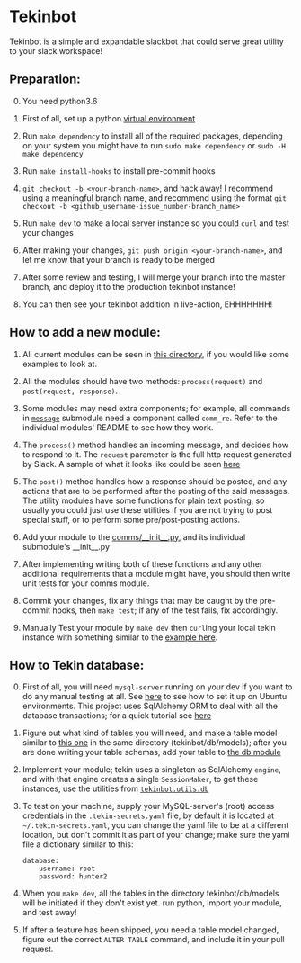 # Tekinbot

Tekinbot is a simple and expandable slackbot that could serve great utility to your slack workspace!

## Preparation:

0.  You need python3.6

1.  First of all, set up a python [virtual environment](https://docs.python.org/3/tutorial/venv.html)

2.  Run `make dependency` to install all of the required packages, depending on your system you might have to run
    `sudo make dependency` or `sudo -H make dependency`

3.  Run `make install-hooks` to install pre-commit hooks

4.  `git checkout -b <your-branch-name>`, and hack away! I recommend using a meaningful branch name, and recommend using the format
    `git checkout -b <github_username-issue_number-branch_name>`

5.  Run `make dev` to make a local server instance so you could `curl` and test your changes

6.  After making your changes, `git push origin <your-branch-name>`, and let me know that your branch is ready to be merged

7.  After some review and testing, I will merge your branch into the master branch, and deploy it to the production tekinbot instance!

8.  You can then see your tekinbot addition in live-action, EHHHHHHH!

## How to add a new module:

1.  All current modules can be seen in [this directory](https://github.com/nanflasted/TekinBot/tree/master/tekinbot/comms),
    if you would like some examples to look at.

2.  All the modules should have two methods: `process(request)` and `post(request, response)`.

3.  Some modules may need extra components; for example, all commands in [`message`](https://github.com/nanflasted/TekinBot/blob/master/tekinbot/comms/message/README.md) submodule need a component called `comm_re`. 
    Refer to the individual modules' README to see how they work.

4.  The `process()` method handles an incoming message, and decides how to respond to it.
    The `request` parameter is the full http request generated by Slack.
    A sample of what it looks like could be seen [here](https://api.slack.com/events-api#receiving_events)

5.  The `post()` method handles how a response should be posted, and any actions that are to be performed after the posting
    of the said messages. The utility modules have some functions for plain text posting, so usually you could just use
    these utilities if you are not trying to post special stuff, or to perform some pre/post-posting actions.

6.  Add your module to the [comms/\_\_init\_\_.py](https://github.com/nanflasted/TekinBot/blob/master/tekinbot/comms/__init__.py),
    and its individual submodule's \_\_init\_\_.py

7.  After implementing writing both of these functions and any other additional requirements that a module might have, you 
    should then write unit tests for your comms module.

8.  Commit your changes, fix any things that may be caught by the pre-commit hooks, then `make test`; if any of the test fails, 
    fix accordingly.

9.  Manually Test your module by `make dev` then `curl`ing your local tekin instance with something similar to the
    [example here](https://api.slack.com/events-api#receiving_events).

## How to Tekin database:

0.  First of all, you will need `mysql-server` running on your dev if you want to do any manual testing at all. See [here](https://help.ubuntu.com/lts/serverguide/mysql.html) to see how to set it up on Ubuntu environments. This project uses SqlAlchemy ORM to deal with all the database transactions; for a quick tutorial see [here](http://docs.sqlalchemy.org/en/latest/orm/tutorial.html)

1.  Figure out what kind of tables you will need, and make a table model similar to [this one](https://github.com/nanflasted/TekinBot/blob/master/tekinbot/db/models/karma.py) in the same directory (tekinbot/db/models); after you   are done writing your table schemas, add your table to [the db module](https://github.com/nanflasted/TekinBot/blob/master/tekinbot/db/models/__init__.py)

2.  Implement your module; tekin uses a singleton as SqlAlchemy `engine`, and with that engine creates a single `SessionMaker`, to get these instances, use the utilities from [`tekinbot.utils.db`](https://github.com/nanflasted/TekinBot/blob/master/tekinbot/utils/db.py)

3.  To test on your machine, supply your MySQL-server's (root) access credentials in the `.tekin-secrets.yaml` file, by default it is located at `~/.tekin-secrets.yaml`, you can change the yaml file to be at a different location, but don't commit it as part of your change; make sure the yaml file a dictionary similar to this:
    ```{yaml}
    database:
        username: root
        password: hunter2
    ```

4.  When you `make dev`, all the tables in the directory tekinbot/db/models will be initiated if they don't exist yet. run python, import your module, and test away!

5.  If after a feature has been shipped, you need a table model changed, figure out the correct `ALTER TABLE` command, and include it in your pull request.
